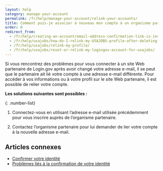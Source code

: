 ```yaml
---
layout: help
category: manage-your-account
permalink: /fr/help/manage-your-account/relink-your-accounts/
title: Comment puis-je associer à nouveau mon compte à un organisme partenaire ?
order: 8
redirect_from:
  - /fr/help/creating-an-account/email-address-confirmation-link-is-invalid/
  - /fr/help/usajobs/how-do-I-relink-my-USAJOBS-profile-after-deleting-my-login-account/
  - /fr/help/usajobs/relink-my-profile/
  - /fr/help/usajobs/reset-or-relink-my-logingov-account-for-usajobs/
---
```


Si vous rencontrez des problèmes pour vous connecter à un site Web partenaire de Login.gov après avoir changé votre adresse e-mail, il se peut que le partenaire ait lié votre compte à une adresse e-mail différente. Pour accéder à vos informations ou à votre profil sur le site Web partenaire, il est possible de relier votre compte.

**Les solutions suivantes sont possibles :**

{: .number-list}

1. Connectez-vous en utilisant l’adresse e-mail utilisée précédemment pour vous inscrire auprès de l’organisme partenaire.

2. Contactez l’organisme partenaire pour lui demander de lier votre compte à la nouvelle adresse e-mail.


## Articles connexes

* [Confirmer votre identité](/fr/help/verify-your-identity/overview/)
* [Problèmes liés à la confirmation de votre identité](/fr/help/verify-your-identity/issues-verifying-my-personal-information/)
